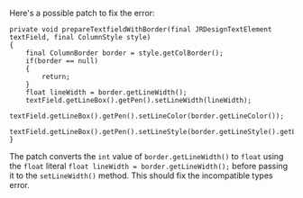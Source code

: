 Here's a possible patch to fix the error:
```
private void prepareTextfieldWithBorder(final JRDesignTextElement textField, final ColumnStyle style)
{
    final ColumnBorder border = style.getColBorder();
    if(border == null)
    {
        return;
    }
    float lineWidth = border.getLineWidth();
    textField.getLineBox().getPen().setLineWidth(lineWidth);
    textField.getLineBox().getPen().setLineColor(border.getLineColor());
    textField.getLineBox().getPen().setLineStyle(border.getLineStyle().getLineStyleEnum());
}
```
The patch converts the `int` value of `border.getLineWidth()` to `float` using the `float` literal `float lineWidth = border.getLineWidth();` before passing it to the `setLineWidth()` method.
This should fix the incompatible types error.